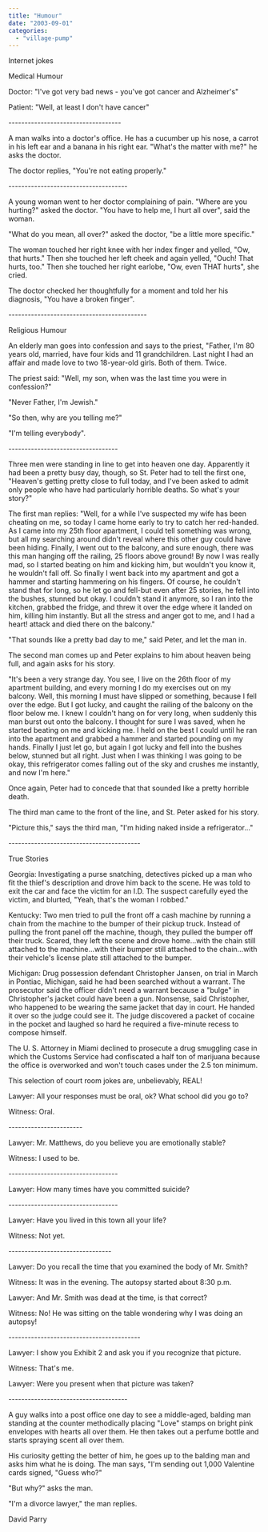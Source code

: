 ```yaml
---
title: "Humour"
date: "2003-09-01"
categories: 
  - "village-pump"
---
```


Internet jokes

Medical Humour

Doctor: "I've got very bad news - you've got cancer and Alzheimer's"

Patient: "Well, at least I don't have cancer"

\-----------------------------------

A man walks into a doctor's office. He has a cucumber up his nose, a carrot in his left ear and a banana in his right ear. "What's the matter with me?" he asks the doctor.

The doctor replies, "You're not eating properly."

\-------------------------------------

A young woman went to her doctor complaining of pain. "Where are you hurting?" asked the doctor. "You have to help me, I hurt all over", said the woman.

"What do you mean, all over?" asked the doctor, "be a little more specific."

The woman touched her right knee with her index finger and yelled, "Ow, that hurts." Then she touched her left cheek and again yelled, "Ouch! That hurts, too." Then she touched her right earlobe, "Ow, even THAT hurts", she cried.

The doctor checked her thoughtfully for a moment and told her his diagnosis, "You have a broken finger".

\-------------------------------------------

Religious Humour

An elderly man goes into confession and says to the priest, "Father, I'm 80 years old, married, have four kids and 11 grandchildren. Last night I had an affair and made love to two 18-year-old girls. Both of them. Twice.

The priest said: "Well, my son, when was the last time you were in confession?"

"Never Father, I'm Jewish."

"So then, why are you telling me?"

"I'm telling everybody".

\----------------------------------

Three men were standing in line to get into heaven one day. Apparently it had been a pretty busy day, though, so St. Peter had to tell the first one, "Heaven's getting pretty close to full today, and I've been asked to admit only people who have had particularly horrible deaths. So what's your story?"

The first man replies: "Well, for a while I've suspected my wife has been cheating on me, so today I came home early to try to catch her red-handed. As I came into my 25th floor apartment, I could tell something was wrong, but all my searching around didn't reveal where this other guy could have been hiding. Finally, I went out to the balcony, and sure enough, there was this man hanging off the railing, 25 floors above ground! By now I was really mad, so I started beating on him and kicking him, but wouldn't you know it, he wouldn't fall off. So finally I went back into my apartment and got a hammer and starting hammering on his fingers. Of course, he couldn't stand that for long, so he let go and fell-but even after 25 stories, he fell into the bushes, stunned but okay. I couldn't stand it anymore, so I ran into the kitchen, grabbed the fridge, and threw it over the edge where it landed on him, killing him instantly. But all the stress and anger got to me, and I had a heart! attack and died there on the balcony."

"That sounds like a pretty bad day to me," said Peter, and let the man in.

The second man comes up and Peter explains to him about heaven being full, and again asks for his story.

"It's been a very strange day. You see, I live on the 26th floor of my apartment building, and every morning I do my exercises out on my balcony. Well, this morning I must have slipped or something, because I fell over the edge. But I got lucky, and caught the railing of the balcony on the floor below me. I knew I couldn't hang on for very long, when suddenly this man burst out onto the balcony. I thought for sure I was saved, when he started beating on me and kicking me. I held on the best I could until he ran into the apartment and grabbed a hammer and started pounding on my hands. Finally I just let go, but again I got lucky and fell into the bushes below, stunned but all right. Just when I was thinking I was going to be okay, this refrigerator comes falling out of the sky and crushes me instantly, and now I'm here."

Once again, Peter had to concede that that sounded like a pretty horrible death.

The third man came to the front of the line, and St. Peter asked for his story.

"Picture this," says the third man, "I'm hiding naked inside a refrigerator..."

\-----------------------------------------

True Stories

Georgia: Investigating a purse snatching, detectives picked up a man who fit the thief's description and drove him back to the scene. He was told to exit the car and face the victim for an I.D. The suspect carefully eyed the victim, and blurted, "Yeah, that's the woman I robbed."

Kentucky: Two men tried to pull the front off a cash machine by running a chain from the machine to the bumper of their pickup truck. Instead of pulling the front panel off the machine, though, they pulled the bumper off their truck. Scared, they left the scene and drove home...with the chain still attached to the machine...with their bumper still attached to the chain...with their vehicle's license plate still attached to the bumper.

Michigan: Drug possession defendant Christopher Jansen, on trial in March in Pontiac, Michigan, said he had been searched without a warrant. The prosecutor said the officer didn't need a warrant because a "bulge" in Christopher's jacket could have been a gun. Nonsense, said Christopher, who happened to be wearing the same jacket that day in court. He handed it over so the judge could see it. The judge discovered a packet of cocaine in the pocket and laughed so hard he required a five-minute recess to compose himself.

The U. S. Attorney in Miami declined to prosecute a drug smuggling case in which the Customs Service had confiscated a half ton of marijuana because the office is overworked and won't touch cases under the 2.5 ton minimum.

This selection of court room jokes are, unbelievably, REAL!

Lawyer: All your responses must be oral, ok? What school did you go to?

Witness: Oral.

\-----------------------

Lawyer: Mr. Matthews, do you believe you are emotionally stable?

Witness: I used to be.

\----------------------------------

Lawyer: How many times have you committed suicide?

\----------------------------------

Lawyer: Have you lived in this town all your life?

Witness: Not yet.

\--------------------------------

Lawyer: Do you recall the time that you examined the body of Mr. Smith?

Witness: It was in the evening. The autopsy started about 8:30 p.m.

Lawyer: And Mr. Smith was dead at the time, is that correct?

Witness: No! He was sitting on the table wondering why I was doing an autopsy!

\-----------------------------------------

Lawyer: I show you Exhibit 2 and ask you if you recognize that picture.

Witness: That's me.

Lawyer: Were you present when that picture was taken?

\-------------------------------------

A guy walks into a post office one day to see a middle-aged, balding man standing at the counter methodically placing "Love" stamps on bright pink envelopes with hearts all over them. He then takes out a perfume bottle and starts spraying scent all over them.

His curiosity getting the better of him, he goes up to the balding man and asks him what he is doing. The man says, "I'm sending out 1,000 Valentine cards signed, "Guess who?"

"But why?" asks the man.

"I'm a divorce lawyer," the man replies.

David Parry
